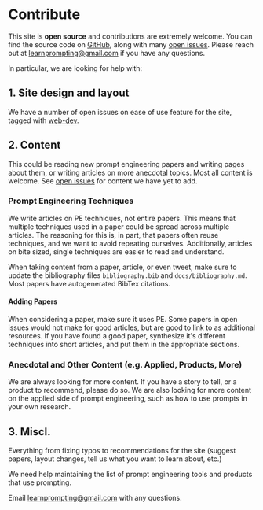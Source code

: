 # Contribute

This site is **open source** and contributions are extremely welcome. 
You can find the source code on [GitHub](https://github.com/trigaten/Learn_Prompting),
along with many [open issues](https://github.com/trigaten/Learn_Prompting/issues). 
Please reach out at learnprompting@gmail.com if you have any questions.

In particular, we are looking for help with:

## 1. Site design and layout

We have a number of open issues on ease of use feature for the site, tagged with [web-dev](https://github.com/trigaten/Learn_Prompting/issues?q=is%3Aissue+is%3Aopen+label%3Aweb-dev+).

## 2. Content

This could be reading new prompt engineering papers and writing pages about them,
or writing articles on more anecdotal topics. Most all content is welcome. See [open
issues](https://github.com/trigaten/Learn_Prompting/issues) for content we have yet to add.

### Prompt Engineering Techniques

We write articles on PE techniques, not entire papers. This means that multiple techniques used in a paper could be spread across multiple articles. The reasoning for this is, in part, that papers often reuse techniques, and we want to avoid repeating ourselves. Additionally, articles on bite sized, single techniques are easier to read and understand.

When taking content from a paper, article, or even tweet, make sure to update the bibliography files `bibliography.bib` and `docs/bibliography.md`. Most papers have
autogenerated BibTex citations.

#### Adding Papers

When considering a paper, make sure it uses PE. Some papers in open issues would not 
make for good articles, but are good to link to as additional resources. If you have
found a good paper, synthesize it's different techniques into short articles, and put them in the appropriate sections.

### Anecdotal and Other Content (e.g. Applied, Products, More)

We are always looking for more content. If you have a story to tell, or a product to recommend, please do so. We are also looking for more content on the applied side of prompt engineering, such as how to use prompts in your own research.

## 3. Miscl.

Everything from fixing typos to recommendations for the site (suggest papers, 
layout changes, tell us what you want to learn about, etc.)

We need help maintaining the list of prompt engineering tools and products that use prompting.


Email learnprompting@gmail.com with any questions.